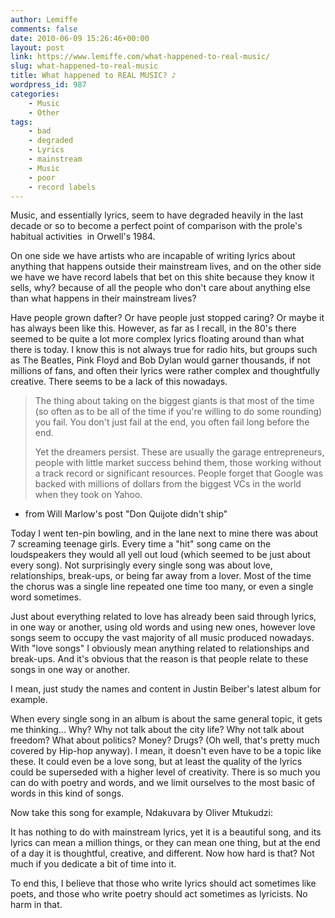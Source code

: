 ```yaml
---
author: Lemiffe
comments: false
date: 2010-06-09 15:26:46+00:00
layout: post
link: https://www.lemiffe.com/what-happened-to-real-music/
slug: what-happened-to-real-music
title: What happened to REAL MUSIC? ♪
wordpress_id: 987
categories:
    - Music
    - Other
tags:
    - bad
    - degraded
    - Lyrics
    - mainstream
    - Music
    - poor
    - record labels
---
```


Music, and essentially lyrics, seem to have degraded heavily in the last decade or so to become a perfect point of comparison with the prole's habitual activities  in Orwell's 1984.

On one side we have artists who are incapable of writing lyrics about anything that happens outside their mainstream lives, and on the other side we have we have record labels that bet on this shite because they know it sells, why? because of all the people who don't care about anything else than what happens in their mainstream lives?

Have people grown dafter? Or have people just stopped caring? Or maybe it has always been like this. However, as far as I recall, in the 80's there seemed to be quite a lot more complex lyrics floating around than what there is today. I know this is not always true for radio hits, but groups such as The Beatles, Pink Floyd and Bob Dylan would garner thousands, if not millions of fans, and often their lyrics were rather complex and thoughtfully creative. There seems to be a lack of this nowadays.

<blockquote>The thing about taking on the biggest giants is that most of the time (so often as to be all of the time if you're willing to do some rounding) you fail. You don't just fail at the end, you often fail long before the end.

Yet the dreamers persist. These are usually the garage entrepreneurs, people with little market success behind them, those working without a track record or significant resources. People forget that Google was backed with millions of dollars from the biggest VCs in the world when they took on Yahoo.</blockquote>

-   from Will Marlow's post "Don Quijote didn't ship"

Today I went ten-pin bowling, and in the lane next to mine there was about 7 screaming teenage girls. Every time a "hit" song came on the loudspeakers they would all yell out loud (which seemed to be just about every song). Not surprisingly every single song was about love, relationships, break-ups, or being far away from a lover. Most of the time the chorus was a single line repeated one time too many, or even a single word sometimes.

Just about everything related to love has already been said through lyrics, in one way or another, using old words and using new ones, however love songs seem to occupy the vast majority of all music produced nowadays. With "love songs" I obviously mean anything related to relationships and break-ups. And it's obvious that the reason is that people relate to these songs in one way or another.

I mean, just study the names and content in Justin Beiber's latest album for example.

When every single song in an album is about the same general topic, it gets me thinking... Why? Why not talk about the city life? Why not talk about freedom? What about politics? Money? Drugs? (Oh well, that's pretty much covered by Hip-hop anyway). I mean, it doesn't even have to be a topic like these. It could even be a love song, but at least the quality of the lyrics could be superseded with a higher level of creativity. There is so much you can do with poetry and words, and we limit ourselves to the most basic of words in this kind of songs.

Now take this song for example, Ndakuvara by Oliver Mtukudzi:

It has nothing to do with mainstream lyrics, yet it is a beautiful song, and its lyrics can mean a million things, or they can mean one thing, but at the end of a day it is thoughtful, creative, and different. Now how hard is that? Not much if you dedicate a bit of time into it.

To end this, I believe that those who write lyrics should act sometimes like poets, and those who write poetry should act sometimes as lyricists. No harm in that.
